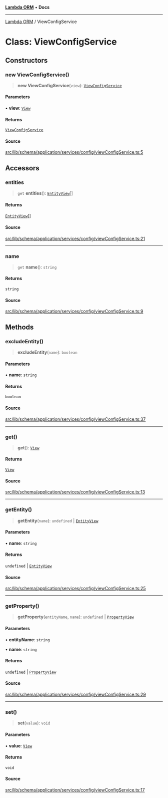 [**Lambda ORM**](../README.md) • **Docs**

***

[Lambda ORM](../README.md) / ViewConfigService

# Class: ViewConfigService

## Constructors

### new ViewConfigService()

> **new ViewConfigService**(`view`): [`ViewConfigService`](ViewConfigService.md)

#### Parameters

• **view**: [`View`](../interfaces/View.md)

#### Returns

[`ViewConfigService`](ViewConfigService.md)

#### Source

[src/lib/schema/application/services/config/viewConfigService.ts:5](https://github.com/lambda-orm/lambdaorm-base/blob/1d2abad50f28511cd0e6125c8c883a452d54160f/src/lib/schema/application/services/config/viewConfigService.ts#L5)

## Accessors

### entities

> `get` **entities**(): [`EntityView`](../interfaces/EntityView.md)[]

#### Returns

[`EntityView`](../interfaces/EntityView.md)[]

#### Source

[src/lib/schema/application/services/config/viewConfigService.ts:21](https://github.com/lambda-orm/lambdaorm-base/blob/1d2abad50f28511cd0e6125c8c883a452d54160f/src/lib/schema/application/services/config/viewConfigService.ts#L21)

***

### name

> `get` **name**(): `string`

#### Returns

`string`

#### Source

[src/lib/schema/application/services/config/viewConfigService.ts:9](https://github.com/lambda-orm/lambdaorm-base/blob/1d2abad50f28511cd0e6125c8c883a452d54160f/src/lib/schema/application/services/config/viewConfigService.ts#L9)

## Methods

### excludeEntity()

> **excludeEntity**(`name`): `boolean`

#### Parameters

• **name**: `string`

#### Returns

`boolean`

#### Source

[src/lib/schema/application/services/config/viewConfigService.ts:37](https://github.com/lambda-orm/lambdaorm-base/blob/1d2abad50f28511cd0e6125c8c883a452d54160f/src/lib/schema/application/services/config/viewConfigService.ts#L37)

***

### get()

> **get**(): [`View`](../interfaces/View.md)

#### Returns

[`View`](../interfaces/View.md)

#### Source

[src/lib/schema/application/services/config/viewConfigService.ts:13](https://github.com/lambda-orm/lambdaorm-base/blob/1d2abad50f28511cd0e6125c8c883a452d54160f/src/lib/schema/application/services/config/viewConfigService.ts#L13)

***

### getEntity()

> **getEntity**(`name`): `undefined` \| [`EntityView`](../interfaces/EntityView.md)

#### Parameters

• **name**: `string`

#### Returns

`undefined` \| [`EntityView`](../interfaces/EntityView.md)

#### Source

[src/lib/schema/application/services/config/viewConfigService.ts:25](https://github.com/lambda-orm/lambdaorm-base/blob/1d2abad50f28511cd0e6125c8c883a452d54160f/src/lib/schema/application/services/config/viewConfigService.ts#L25)

***

### getProperty()

> **getProperty**(`entityName`, `name`): `undefined` \| [`PropertyView`](../interfaces/PropertyView.md)

#### Parameters

• **entityName**: `string`

• **name**: `string`

#### Returns

`undefined` \| [`PropertyView`](../interfaces/PropertyView.md)

#### Source

[src/lib/schema/application/services/config/viewConfigService.ts:29](https://github.com/lambda-orm/lambdaorm-base/blob/1d2abad50f28511cd0e6125c8c883a452d54160f/src/lib/schema/application/services/config/viewConfigService.ts#L29)

***

### set()

> **set**(`value`): `void`

#### Parameters

• **value**: [`View`](../interfaces/View.md)

#### Returns

`void`

#### Source

[src/lib/schema/application/services/config/viewConfigService.ts:17](https://github.com/lambda-orm/lambdaorm-base/blob/1d2abad50f28511cd0e6125c8c883a452d54160f/src/lib/schema/application/services/config/viewConfigService.ts#L17)
